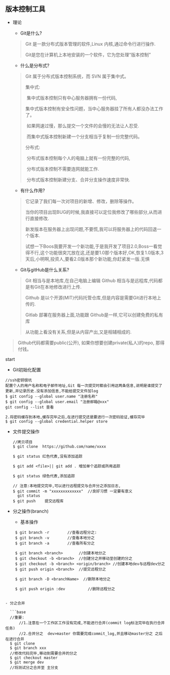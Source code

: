 ## 版本控制工具

- 理论

  - Git是什么?

  >Git 是一款分布式版本管理的软件,Linux 内核,通过命令行进行操作.
  >
  >Git是您在计算机上本地安装的一个软件，它为您处理“版本控制”

  - 什么是分布式?

  >Git 属于分布式版本控制系统，而 SVN 属于集中式。
  >
  >集中式:
  >
  >​	集中式版本控制只有中心服务器拥有一份代码,
  >
  >​	集中式版本控制有安全性问题，当中心服务器挂了所有人都没办法工作了。
  >
  >​	如果网速过慢，那么提交一个文件的会慢的无法让人忍受.
  >
  >​        而集中式版本控制新建一个分支相当于复制一份完整代码。
  >
  >分布式:
  >
  >​	分布式版本控制每个人的电脑上就有一份完整的代码,
  >
  >​	分布式版本控制不需要连网就能工作.
  >
  >​	分布式版本控制新建分支、合并分支操作速度非常快.	

  - 有什么作用?

  >它记录了我们每一次对项目的新增、修改，删除等操作。
  >
  >当你的项目出现BUG的时候,我直接可以定位我修改了哪些部分,从而进行直接修改.
  >
  >新发版本在服务器上出现问题,不要慌,我可以将服务器上的代码回退一个版本.
  >
  >试想一下Boos我要开发一个新功能,于是我开发了项目2.0,Boss一看觉得不行,这个功能很突兀放在这,还是要1.0那个版本好,OK,恢复1.0版本,3天后,小明啊,投资人,要看2.0版本那个新功能,你赶紧发一版.无惧

  - Git与gitHub是什么关系?

  >Git        相当与是本地库,在自己电脑上编辑
  >Github 相当与是远程库,代码都是有Git在本地修改进行上传.
  >
  >Github 是以个开源(MIT)代码托管仓库,但是内容是需要Git进行本地上传的.
  >
  >Gitlab  部署在服务器上面,功能跟 Github是一样,它可以创建免费的私有库
  >
  >从功能上看没有关系,但是从内容产出,又是相辅相成的.
>
  >Github代码都需要public(公开), 如果你想要创建private(私人)的repo, 那得付钱。

  

  start

- Git初始化配置

```base
//ssh密钥很坑
配置个人的用户名称和电子邮件地址,Git 每一次提交时都会引用这两条信息,说明是谁提交了更新,并记录历史.没有添加信息,不能给提交文件加log
$ git config --global user.name "注册名称"
$ git config --global user.email "注册邮箱@xxx"
git config --list 查看

2.将密码缓存到本地,缓存完毕之后,在进行提交还是要进行一次密码验证,缓存完毕
$ git config --global credential.helper store
```

- 文件提交操作

  ```banse
  //拷贝项目
  $ git clone  https://github.com/name/xxxx
  
  $ git status 红色代表,没有添加追踪
  
  $ git add <file>|| git add . 增加单个追踪或所用追踪
  
  $ git status 绿色代表,添加追踪
  
  // 注意:本地提交完毕,可以进行远程提交与合并分之添加日志,
  $ git commit -m "xxxxxxxxxxxxx"  //良好习惯 一定要有意义
    git status 
  $ git push    提交远程库   
  ```

- 分之操作(branch)

  - 基本操作

  ```banse
   $ git branch -r        //查看远程分之:
   $ git branch -v        //查看本地分之
   $ git branch -a        //查看所有分之
      	
   $ git branch <branch>       //创建本地分之
   $ git checkout -b <branch>  //创建分之并移动至创建的分之
   $ git checkout -b <branch> <origin/branch> //创建本地dev与远程dev分之
   $ git push origin <branch>  //提交远程分之
      	
   $ git branch -D <branchName>  //删除本地分之  	
   
   $ git push origin :dev   	   //删除远程分之
```
  
- 分之合并
  
  ```base
  //重要:
      //1.注意在一个工作区工作没有完成,不能进行合并(commit log标注完毕在执行合并任务)
      //2.合并分之  dev>master 你需要完成commit_log,并且移动master分之 之后在进行合并
  $ git clone
  $ git branch xxx
  //修改代码完毕,移动到需要合并的分之
  $ git checkout master
  $ git merge dev
  //将测试分之合并至 主分支
```
  
  

​	

  

  

  

  

  

  

  


